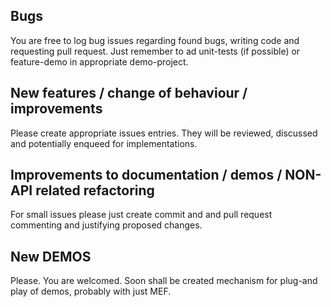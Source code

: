 ## Bugs
You are free to log bug issues regarding found bugs, writing code and requesting pull request.
Just remember to ad unit-tests (if possible) or feature-demo in appropriate demo-project.

## New features / change of behaviour / improvements
Please create appropriate issues entries. They will be reviewed, discussed and potentially enqueed for implementations.

## Improvements to documentation / demos / NON-API related refactoring
For small issues please just create commit and and pull request commenting and justifying proposed changes.

## New DEMOS
Please. You are welcomed. Soon shall be created mechanism for plug-and play of demos, probably with just MEF.

